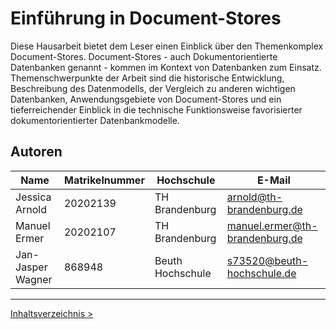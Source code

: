 # Einführung in Document-Stores
Diese Hausarbeit bietet dem Leser einen Einblick über den Themenkomplex Document-Stores. Document-Stores - auch Dokumentorientierte Datenbanken genannt - kommen im Kontext von Datenbanken zum Einsatz. Themenschwerpunkte der Arbeit sind die historische Entwicklung, Beschreibung des Datenmodells, der Vergleich zu anderen wichtigen Datenbanken, Anwendungsgebiete von Document-Stores und ein tieferreichender Einblick in die technische Funktionsweise favorisierter dokumentorientierter Datenbankmodelle. 

## Autoren

| Name              | Matrikelnummer | Hochschule       | E-Mail                         |
| ----------------- | -------------- | ---------------- | ------------------------------ |
| Jessica Arnold    | 20202139       | TH Brandenburg   | arnold@th-brandenburg.de       |
| Manuel Ermer      | 20202107       | TH Brandenburg   | manuel.ermer@th-brandenburg.de |
| Jan-Jasper Wagner | 868948         | Beuth Hochschule | s73520@beuth-hochschule.de     |



------

[Inhaltsverzeichnis >](02_toc.md)
